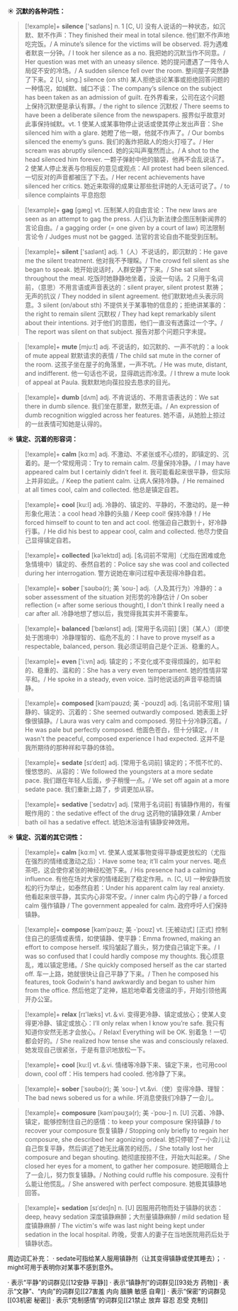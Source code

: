☀ <span class="category">**沉默的各种词性：**</span>
>[!example]+ <span class="vocabulary">**silence**</span> ['saɪləns] 
> <span class="definition">n. 1 [C, U] 没有人说话的一种状态，如沉默、默不作声：</span>They finished their meal in total silence. 他们默不作声地吃完饭。/ A minute’s silence for the victims will be observed. 将为遇难者默哀一分钟。/ I took her silence as a no. 我把她的沉默当作不同意。/ Her question was met with an uneasy silence. 她的提问遭遇了一阵令人局促不安的冷场。/ A sudden silence fell over the room. 整间屋子突然静了下来。<span class="definition">2 [U, sing.] silence (on sth) 某人拒绝谈论某事或拒绝回答问题的一种情况，如缄默、缄口不谈：</span>The company’s silence on the subject has been taken as an admission of guilt. 在外界看来，公司在这个问题上保持沉默便是承认有罪。/ the right to silence 沉默权 / There seems to have been a deliberate silence from the newspapers. 报界似乎故意对此事保持缄默。<span class="definition">vt. 1 使某人或某事物停止说话或使其停止发出声音：</span>She silenced him with a glare. 她瞪了他一眼，他就不作声了。/ Our bombs silenced the enemy’s guns. 我们的轰炸把敌人的炮火打哑了。/ Her scream was abruptly silenced. 她的尖叫声戛然而止。/ A shot to the head silenced him forever. 一颗子弹射中他的脑袋，他再不会乱说话了。<span class="definition">2 使某人停止发表与你相反的意见或观点：</span>All protest had been silenced. 一切反对的声音都被压了下去。/ Her recent achievements have silenced her critics. 她近来取得的成果让那些批评她的人无话可说了。/ to silence complaints 平息抱怨
           
>[!example]+ <span class="vocabulary">**gag**</span> [gæg]
> <span class="definition">vt. 压制某人的自由言论：</span>The new laws are seen as an attempt to gag the press. 人们认为新法律企图压制新闻界的言论自由。/ a gagging order (= one given by a court of law) 司法限制言论令 / Judges must not be gagged. 法官的言论自由不能受到压制。

>[!example]+ <span class="vocabulary">**silent**</span> ['saɪlənt] 
> <span class="definition">adj. 1（人）不说话的，即沉默的：</span>He gave me the silent treatment. 他对我不予理睬。/ The crowd fell silent as she began to speak. 她开始说话时，人群安静了下来。/ She sat silent throughout the meal. 吃饭时她静静地坐着，没说一句话。<span class="definition">2 只用于名词前，（意思）不用言语或声音表达的：</span>silent prayer, silent protest 默祷；无声的抗议 / They nodded in silent agreement. 他们默默地点头表示同意。<span class="definition">3 silent (on/about sth) 不提供关于某事物的信息的；拒绝讲某事的：</span>the right to remain silent 沉默权 / They had kept remarkably silent about their intentions. 对于他们的意图，他们一直没有透露过一个字。/ The report was silent on that subject. 报告对那个问题只字未提。
                      
>[!example]+ <span class="vocabulary">**mute**</span> [mju:t] 
> <span class="definition">adj. 不说话的，如沉默的、一声不吭的：</span>a look of mute appeal 默默请求的表情 / The child sat mute in the corner of the room. 这孩子坐在屋子的角落里，一声不吭。/ He was mute, distant, and indifferent. 他一句话也不说，显得疏远而冷漠。/ I threw a mute look of appeal at Paula. 我默默地向葆拉投去恳求的目光。

>[!example]+ <span class="vocabulary">**dumb**</span> [dʌm]
> <span class="definition">adj. 不肯说话的、不用言语表达的：</span>We sat there in dumb silence. 我们坐在那里，默然无语。/ An expression of dumb recognition wiggled across her features. 她不语，从她脸上掠过的一丝表情可知她是认得的。

☀ <span class="category">**镇定、沉着的形容词：**</span>
>[!example]+ <span class="vocabulary">**calm**</span> [kɑːm] 
> <span class="definition">adj. 不激动、不紧张或不心烦的，即镇定的、沉着的。是一个常规用词：</span>Try to remain calm. 尽量保持冷静。/ I may have appeared calm but I certainly didn’t feel it. 我可能看起来很平静，但实际上并非如此。/ Keep the patient calm. 让病人保持冷静。/ He remained at all times cool, calm and collected. 他总是镇定自若。

>[!example]+ <span class="vocabulary">**cool**</span> [ku:l] 
> <span class="definition">adj. 冷静的、镇定的、平静的，不激动的。是一种形象化用法：</span>a cool head 冷静的头脑 / Keep cool! 保持冷静！/ He forced himself to count to ten and act cool. 他强迫自己数到十，好冷静行事。/ He did his best to appear cool, calm and collected. 他尽力使自己显得镇定自若。
           
>[!example]+ <span class="vocabulary">**collected**</span> [kəˈlektɪd]
> <span class="definition">adj. [名词前不常用]（尤指在困难或危急情境中）镇定的、泰然自若的：</span>Police say she was cool and collected during her interrogation. 警方说她在审问过程中表现得冷静自若。
           
>[!example]+ <span class="vocabulary">**sober**</span> [ˈsəʊbə(r); 美 ˈsoʊ-]
> <span class="definition">adj.（人及其行为）冷静的：</span>a sober assessment of the situation 对形势的冷静估计 / On sober reflection (= after some serious thought), I don't think I really need a car after all. 冷静地想了想以后，我觉得我其实并不需要车。

>[!example]+ <span class="vocabulary">**balanced**</span> [ˈbælənst]
> <span class="definition">adj. [常用于名词前] [褒]（某人）（即使处于困境中）冷静理智的、临危不乱的：</span>I have to prove myself as a respectable, balanced, person. 我必须证明自己是个正派、稳重的人。

>[!example]+ <span class="vocabulary">**even**</span> ['i:vn] 
> <span class="definition">adj. 镇定的；不变化或不变得烦躁的，如平和的、稳重的、温和的：</span>She has a very even temperament. 她的性情非常平和。/ He spoke in a steady, even voice. 当时他说话的声音平稳而镇静。
           
>[!example]+ <span class="vocabulary">**composed**</span> [kəmˈpəʊzd; 美 -ˈpoʊzd]
> <span class="definition">adj. [名词前不常用] 镇静的、镇定的、沉着的：</span>She seemed outwardly composed. 她表面上好像很镇静。/ Laura was very calm and composed. 劳拉十分冷静沉着。/ He was pale but perfectly composed. 他面色苍白，但十分镇定。/ It wasn't the peaceful, composed experience I had expected. 这并不是我所期待的那种祥和平静的体验。

>[!example]+ <span class="vocabulary">**sedate**</span> [sɪˈdeɪt]
> <span class="definition">adj. [常用于名词前] 镇定的；不慌不忙的、慢悠悠的、从容的：</span>We followed the youngsters at a more sedate pace. 我们跟在年轻人后面，步子稍慢一点。/ We set off again at a more sedate pace. 我们重新上路了，步调更加从容。
           
>[!example]+ <span class="vocabulary">**sedative**</span> [ˈsedətɪv]
> <span class="definition">adj. [常用于名词前] 有镇静作用的，有催眠作用的：</span>the sedative effect of the drug 这药物的镇静效果 / Amber bath oil has a sedative effect. 琥珀沐浴油有镇静安神效用。

☀ <span class="category">**镇定、沉着的其它词性：**</span>
>[!example]+ <span class="vocabulary">**calm**</span> [kɑːm] 
> <span class="definition">vt. 使某人或某事物变得平静或更放松的（尤指在强烈的情绪或激动之后）：</span>Have some tea; it’ll calm your nerves. 喝点茶吧，这会使你紧张的神经松弛下来。/ His presence had a calming influence. 有他在场对大家的情绪起到了稳定作用。<span class="definition">n. [C, U] 一种安静而放松的行为举止，如泰然自若：</span>Under his apparent calm lay real anxiety. 他看起来很平静，其实内心非常不安。/ inner calm 内心的宁静 / a forced calm 强作镇静 / The government appealed for calm. 政府呼吁人们保持镇静。
           
>[!example]+ <span class="vocabulary">**compose**</span> [kəmˈpəʊz; 美 -ˈpoʊz]
> <span class="definition">vt. [无被动式] [正式] 控制住自己的感情或表情，如使镇静、使平静：</span>Emma frowned, making an effort to compose herself. 埃玛皱起了眉头，努力使自己镇定下来。/ I was so confused that I could hardly compose my thoughts. 我心烦意乱，难以镇定思绪。/ She quickly composed herself as the car started off. 车一上路，她就很快让自己平静了下来。/ Then he composed his features, took Godwin's hand awkwardly and began to usher him from the office. 然后他定了定神，尴尬地牵着戈德温的手，开始引领他离开办公室。

>[!example]+ <span class="vocabulary">**relax**</span> [rɪ'læks] 
> <span class="definition">vt.＆vi. 变得更冷静、镇定或放心；使某人变得更冷静、镇定或放心：</span>I’ll only relax when I know you’re safe. 我只有知道你安然无恙才会放心。/ Relax! Everything will be OK. 别着急！一切都会好的。/ She realized how tense she was and consciously relaxed. 她发现自己很紧张，于是有意识地放松一下。

>[!example]+ <span class="vocabulary">**cool**</span> [ku:l] 
> <span class="definition">vt.＆vi. 情绪等冷静下来、镇定下来，也可用cool down, cool off：</span>His tempers had cooled. 他冷静了下来。
                      
>[!example]+ <span class="vocabulary">**sober**</span> [ˈsəʊbə(r); 美 ˈsoʊ-]
> <span class="definition">vt.&vi.（使）变得冷静、理智：</span>The bad news sobered us for a while. 坏消息使我们冷静了一会儿。

>[!example]+ <span class="vocabulary">**composure**</span> [kəmˈpəʊʒə(r); 美 -ˈpoʊ-]
> <span class="definition">n. [U] 沉着、冷静、镇定，能够控制住自己的感情：</span>to keep your composure 保持镇静 / to recover your composure 恢复镇静 / Stopping only briefly to regain her composure, she described her agonizing ordeal. 她只停顿了一小会儿让自己恢复平静，然后讲述了她无比痛苦的经历。/ She totally lost her composure and began shouting. 她彻底按捺不住，开始大叫起来。/ She closed her eyes for a moment, to gather her composure. 她把眼睛合上了一会儿，努力恢复镇静。/ Nothing could ruffle his composure. 没有什么能让他慌乱。/ She answered with perfect composure. 她极其镇静地回答。
           
>[!example]+ <span class="vocabulary">**sedation**</span> [sɪˈdeɪʃn]
> <span class="definition">n. [U] 因服用药物而处于镇静的状态：</span>deep, heavy sedation 深度镇静麻醉；大剂量镇静麻醉 / mild sedation 轻度镇静麻醉 / The victim's wife was last night being kept under sedation in the local hospital. 昨晚，受害人的妻子在当地医院用药后处于镇静状态。

周边词汇补充：
· sedate可指给某人服用镇静剂（让其变得镇静或使其睡去）；
· might可用于表明你对某事不感到意外。

· 表示“平静”的词群见[[12安静 平静]]
· 表示“镇静剂”的词群见[[93处方 药物]]
· 表示“文静”、“内向”的词群见[[27害羞 内向 腼腆 敏感 自卑]]
· 表示“保密”的词群见[[03机密 秘密]]
· 表示“克制感情”的词群见[[21禁止 放弃 容忍 忍受 克制]]
